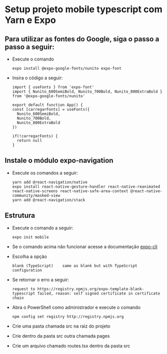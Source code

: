 # Setup projeto mobile typescript com Yarn e Expo

## Para utilizar as fontes do Google, siga o passo a passo a seguir:

* Execute o comando 

      expo install @expo-google-fonts/nunito expo-font
      
* Insira o código a seguir:

      import { useFonts } from 'expo-font'
      import { Nunito_600SemiBold, Nunito_700Bold, Nunito_800ExtraBold } from '@expo-google-fonts/nunito'
      
      export default function App() {
      const [carregarFonts] = useFonts({
        Nunito_600SemiBold,
        Nunito_700Bold,
        Nunito_800ExtraBold
      })

      if(!carregarFonts) {
        return null  
      }
      
## Instale o módulo expo-navigation 

* Execute os comandos a seguir:

      yarn add @react-navigation/native
      expo install react-native-gesture-handler react-native-reanimated react-native-screens react-native-safe-area-context @react-native-community/masked-view
      yarn add @react-navigation/stack
      
## Estrutura

* Execute o comando a seguir:
      
      expo init mobile
      
* Se o comando acima não funcionar acesse a documentação [expo-cli](https://github.com/FelipeStella/Repositorio-para-estudo/blob/main/Adicionar%20o%20expo-cli.md)
* Escolha a opção

      blank (TypeScript)    same as blank but with TypeScript configuration
      
* Se retornar o erro a seguir:

      request to https://registry.npmjs.org/expo-template-blank-typescript failed, reason: self signed certificate in certificate chain
      
* Abra o PowerShell como administrador e execute o comando 
    
      npm config set registry http://registry.npmjs.org
      
* Crie uma pasta chamada src na raiz do projeto
* Crie dentro da pasta src outra chamada pages
* Crie um arquivo chamado routes.tsx dentro da pasta src



